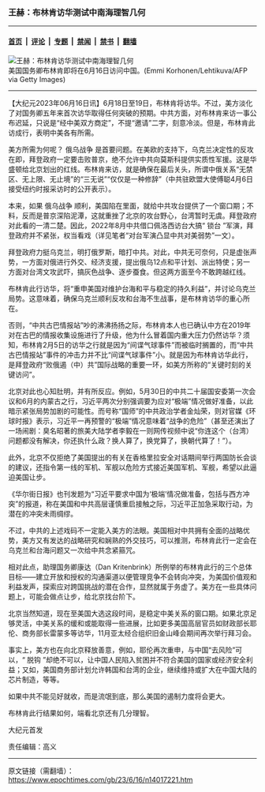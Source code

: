 ### 王赫：布林肯访华测试中南海理智几何

---

#### [首页](../../../..?n14017221) &nbsp;|&nbsp; [评论](../../../../../epoch-comment?n14017221) &nbsp;|&nbsp; [专题](../../../../../epoch-special?n14017221) &nbsp;|&nbsp; [禁闻](../../../../../epoch-news?n14017221) &nbsp;|&nbsp; [禁书](../../../../../books?n14017221) &nbsp;|&nbsp; [翻墙](https://github.com/gfw-breaker/nogfw/blob/master/README.md?n14017221)


<div><img alt="王赫：布林肯访华测试中南海理智几何" class="attachment-djy_600_400 size-djy_600_400 wp-post-image" src="https://i.epochtimes.com/assets/uploads/2023/06/id14017240-GettyImages-1258369344.jpeg"/>
<div class="caption">
 美国国务卿布林肯即将在6月16日访问中国。(Emmi Korhonen/Lehtikuva/AFP via Getty Images)
</div></div><hr/><div class="post_content" id="artbody" itemprop="articleBody">
 <!-- article content begin -->
 <p>
  【大纪元2023年06月16日讯】6月18日至19日，布林肯将访华。不过，美方淡化了对国务卿五年来首次访华取得任何突破的预期。中共方面，对布林肯来访一事公布迟延，只说是“经中美双方商定”，不提“邀请”二字，刻意冷淡。但是，布林肯此访成行，表明中美各有所需。
 </p>
 <p>
  美方所需为何呢？
  <ok href="https://www.epochtimes.com/gb/tag/%E4%BF%84%E4%B9%8C%E6%88%98%E4%BA%89.html">
   俄乌战争
  </ok>
  是首要问题。在美欧的支持下，乌克兰决定性的反攻在即，拜登政府一定要击败普京，绝不允许中共向莫斯科提供实质性军援。这是华盛顿给北京划出的红线。布林肯来访，就是确保在最后关头，所谓中俄关系“无禁区、无上限、无止境”的“三无说”“仅仅是一种修辞”（中共驻欧盟大使傅聪4月6日接受纽约时报采访时的公开表示）。
 </p>
 <p>
  本来，如果
  <ok href="https://www.epochtimes.com/gb/tag/%E4%BF%84%E4%B9%8C%E6%88%98%E4%BA%89.html">
   俄乌战争
  </ok>
  顺利，美国陷在里面，就给中共攻台提供了一个窗口期；不料，反而是普京深陷泥潭，这就重挫了北京的攻台野心，台湾暂时无虞。拜登政府对此看的一清二楚。因此，2022年8月中共借口佩洛西访台大搞“
  <ok href="https://www.epochtimes.com/gb/tag/%E9%94%81%E5%8F%B0.html">
   锁台
  </ok>
  ”军演，拜登政府并不紧张，权当看戏（详见笔者“对台军演凸显中共对美弱势”一文）。
 </p>
 <p>
  拜登政府力挺乌克兰，明打俄罗斯，暗打中共。对此，中共无可奈何，只是虚张声势，一方面对俄进行外交、经济支援，提出俄乌12点和平计划、派出特使；另一方面对台湾文攻武吓，搞灰色战争、逐步蚕食。但这两方面至今不敢跨越红线。
 </p>
 <p>
  布林肯此行访华，将“重申美国对维护台海和平与稳定的持久利益”，并讨论乌克兰局势。这意味着，确保乌克兰顺利反攻和台海不生战事，是布林肯访华的重心所在。
 </p>
 <p>
  否则，“中共古巴情报站”吵的沸沸扬扬之际，布林肯本人也已确认中方在2019年对在古巴的情报收集设施进行了升级，他为什么冒着国内重大压力仍然访华？须知，布林肯2月5日的访华之行就是因为“间谍气球事件”而被临时搁置的，而“中共古巴情报站”事件的冲击力并不比“间谍气球事件”小。就是因为布林肯访华此行，是拜登政府“败俄遏（中）共”国际战略的重要一环，如美方所称的“关键时刻的关键访问”。
 </p>
 <p>
  北京对此也心知肚明，并有所反应。例如，5月30日的中共二十届国安委第一次会议和6月的内蒙古之行，习近平两次分别强调要为应对“极端”情况做好准备，以此暗示紧张局势加剧的可能性。而号称“国师”的中共政治学者金灿荣，则对官媒《环球时报》表示，习近平一再预警的“极端”情况意味着“战争的危险”（甚至还演出了一场闹剧：臭名昭著的旅美大陆学者李毅在一则网传视频中说“你连这个（台湾）问题都没有解决，你还执什么政？换人算了，换党算了，换朝代算了！”）。
 </p>
 <p>
  此外，北京不仅拒绝了美国提出的有关在香格里拉安全对话期间举行两国防长会谈的建议，还指令第一线的军机、军舰以危险方式接近美国军机、军舰，希望以此逼迫美国让步。
 </p>
 <p>
  《华尔街日报》也刊发题为“习近平要求中国为‘极端’情况做准备，包括与西方冲突”的报道，称在美国和中共高层谨慎重启接触之际，习近平正加急采取行动，为潜在的冲突未雨绸缪。
 </p>
 <p>
  不过，中共的上述戏码不一定能入美方的法眼。美国相对中共拥有全面的战略优势，美方又有发达的战略研究和娴熟的外交技巧，可以推测，布林肯此行一定会在乌克兰和台海问题又一次给中共念紧箍咒。
 </p>
 <p>
  相对此点，助理国务卿康达（Dan Kritenbrink）所例举的布林肯此行的三个总体目标——建立开放和授权的沟通渠道以便管理竞争不会转向冲突，为美国价值观和利益发声，探索应对跨国挑战的潜在合作，显然就属于务虚了。美方在一些具体问题上，可能会做点让步，给北京找台阶下。
 </p>
 <p>
  北京当然知道，现在至美国大选这段时间，是稳定中美关系的窗口期。如果北京足够灵活，中美关系的缓和或能取得一些进展，比如更多美国高层官员如财政部长耶伦、商务部长雷蒙多等访华，11月亚太经合组织旧金山峰会期间再次举行拜习会。
 </p>
 <p>
  事实上，美方也在向北京释放善意，例如，耶伦再次重申，与中国“去风险”可以，“
  <ok href="https://www.epochtimes.com/gb/tag/%E8%84%B1%E9%92%A9.html">
   脱钩
  </ok>
  ”却绝不可以，让中国人民陷入贫困并不符合美国的国家或经济安全利益；又如，美国商务部计划允许韩国和台湾的企业，继续维持或扩大在中国大陆的芯片制造，等等。
 </p>
 <p>
  如果中共不能见好就收，而是流氓到底，那么美国的遏制力度将会更大。
 </p>
 <p>
  布林肯此行结果如何，端看北京还有几分理智。
 </p>
 <p>
  大纪元首发
 </p>
 <p>
  责任编辑：高义
 </p>
 <!-- article content end -->
 <div id="below_article_ad">
 </div>
</div>


---

原文链接（需翻墙）：https://www.epochtimes.com/gb/23/6/16/n14017221.htm